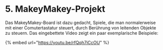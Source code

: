 # 5. MakeyMakey-Projekt

Das MakeyMakey-Board ist dazu gedacht, Spiele, die man normalerweise mit einer Comutertastatur steuert, durch Berührung von leitenden Objekte zu steuern. Das eingebettete Video zeigt ein paar exemplarische Beispiele:

{% embed url="https://youtu.be/rfQqh7iCcOU" %}

